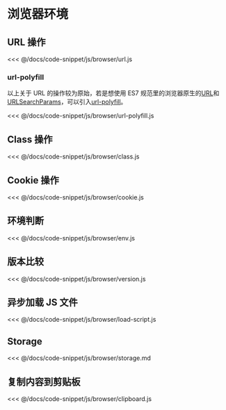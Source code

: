 # 浏览器环境

## URL 操作

<<< @/docs/code-snippet/js/browser/url.js

### url-polyfill

以上关于 URL 的操作较为原始，若是想使用 ES7 规范里的浏览器原生的[URL](https://developer.mozilla.org/en-US/docs/Web/API/URL)和[URLSearchParams](https://developer.mozilla.org/en-US/docs/Web/API/URL)，可以引入[url-polyfill](https://www.npmjs.com/package/url-polyfill)。

<<< @/docs/code-snippet/js/browser/url-polyfill.js

## Class 操作

<<< @/docs/code-snippet/js/browser/class.js

## Cookie 操作

<<< @/docs/code-snippet/js/browser/cookie.js

## 环境判断

<<< @/docs/code-snippet/js/browser/env.js

## 版本比较

<<< @/docs/code-snippet/js/browser/version.js

## 异步加载 JS 文件

<<< @/docs/code-snippet/js/browser/load-script.js

## Storage

<<< @/docs/code-snippet/js/browser/storage.md

## 复制内容到剪贴板

<<< @/docs/code-snippet/js/browser/clipboard.js
